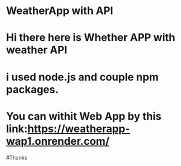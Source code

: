 # WeatherApp with API 
# Hi there here is Whether APP with weather API 
# i used node.js and couple npm packages.
# You can withit Web App by this link:https://weatherapp-wap1.onrender.com/
#Thanks
